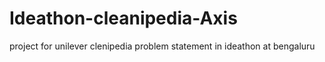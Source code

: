 # Ideathon-cleanipedia-Axis
project for unilever clenipedia problem statement in ideathon at bengaluru
